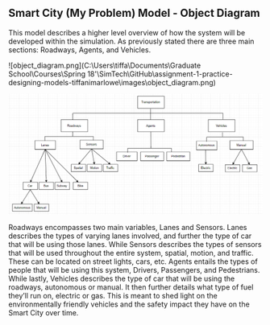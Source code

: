 ## Smart City (My Problem) Model - Object Diagram

This model describes a higher level overview of how the system will be developed within the simulation. As previously stated there are three main sections: Roadways, Agents, and Vehicles.

![object_diagram.png](C:\Users\tiffa\Documents\Graduate School\Courses\Spring 18'\SimTech\GitHub\assignment-1-practice-designing-models-tiffanimarlowe\images\object_diagram.png)

![Object Diagram](../images/Object_Diagram.PNG)

Roadways encompasses two main variables, Lanes and Sensors. Lanes describes the types of varying lanes involved, and further the type of car that will be using those lanes. While Sensors describes the types of sensors that will be used throughout the entire system, spatial, motion, and traffic. These can be located on street lights, cars, etc. Agents entails the types of people that will be using this system, Drivers, Passengers, and Pedestrians. While lastly, Vehicles describes the type of car that will be using the roadways, autonomous or manual. It then further details what type of fuel they’ll run on, electric or gas. This is meant to shed light on the environmentally friendly vehicles and the safety impact they have on the Smart City over time.



